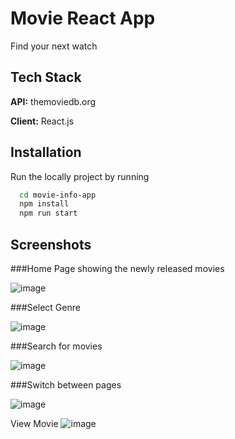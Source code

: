 
# Movie React App

Find your next watch


## Tech Stack

**API:** themoviedb.org

**Client:** React.js

## Installation

Run the locally project by running

```bash
  cd movie-info-app
  npm install
  npm run start
```

## Screenshots

###Home Page showing the newly released movies

![image](https://user-images.githubusercontent.com/50148498/168981542-60fe16a0-97e3-4aeb-91dd-41bbfc4827b7.png)

###Select Genre

![image](https://user-images.githubusercontent.com/50148498/168981701-f0c72665-fd84-456b-bb4e-e085e886ff81.png)

###Search for movies

![image](https://user-images.githubusercontent.com/50148498/168982022-b0188798-13eb-439b-a610-f9d9225d01e5.png)

###Switch between pages

![image](https://user-images.githubusercontent.com/50148498/168982232-56fb4189-9cee-46fe-8456-b7024e655630.png)

View Movie
![image](https://user-images.githubusercontent.com/50148498/168982372-8db2aa42-8fb6-4ea4-a954-c88ada268ae4.png)
